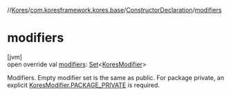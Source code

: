 //[Kores](../../../index.md)/[com.koresframework.kores.base](../index.md)/[ConstructorDeclaration](index.md)/[modifiers](modifiers.md)

# modifiers

[jvm]\
open override val [modifiers](modifiers.md): [Set](https://kotlinlang.org/api/latest/jvm/stdlib/kotlin.collections/-set/index.html)<[KoresModifier](../-kores-modifier/index.md)>

Modifiers. Empty modifier set is the same as public. For package private, an explicit [KoresModifier.PACKAGE_PRIVATE](../-kores-modifier/-p-a-c-k-a-g-e_-p-r-i-v-a-t-e/index.md) is required.
